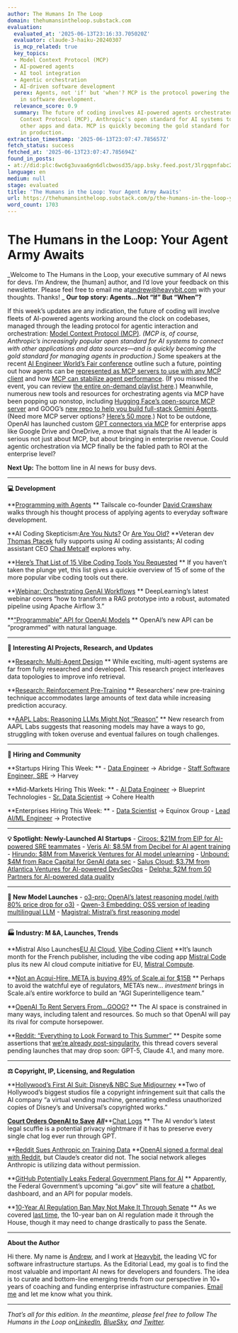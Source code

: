```yaml
---
author: The Humans In The Loop
domain: thehumansintheloop.substack.com
evaluation:
  evaluated_at: '2025-06-13T23:16:33.705020Z'
  evaluator: claude-3-haiku-20240307
  is_mcp_related: true
  key_topics:
  - Model Context Protocol (MCP)
  - AI-powered agents
  - AI tool integration
  - Agentic orchestration
  - AI-driven software development
  perex: Agents, not 'if' but 'when'? MCP is the protocol powering the AI agent revolution
    in software development.
  relevance_score: 0.9
  summary: The future of coding involves AI-powered agents orchestrated via the Model
    Context Protocol (MCP), Anthropic's open standard for AI systems to connect with
    other apps and data. MCP is quickly becoming the gold standard for managing agents
    in production.
extraction_timestamp: '2025-06-13T23:07:47.785657Z'
fetch_status: success
fetched_at: '2025-06-13T23:07:47.785694Z'
found_in_posts:
- at://did:plc:6wc6g3uvaa6gn6dlcbwosd35/app.bsky.feed.post/3lrgqpnfabc2z
language: en
medium: null
stage: evaluated
title: 'The Humans in the Loop: Your Agent Army Awaits'
url: https://thehumansintheloop.substack.com/p/the-humans-in-the-loop-your-agent-army-awaits
word_count: 1703
---
```


# The Humans in the Loop: Your Agent Army Awaits

_Welcome to The Humans in the Loop, your executive summary of AI news for devs. I’m Andrew, the \[human\] author, and I’d love your feedback on this newsletter. Please feel free to email me at[andrew@heavybit.com](mailto:andrew@heavybit.com) with your thoughts. Thanks\!
_
**Our top story: Agents…Not “If” But “When”?**

If this week’s updates are any indication, the future of coding will involve fleets of AI-powered agents working around the clock on codebases, managed through the leading protocol for agentic interaction and orchestration: [Model Context Protocol \(MCP\)](https://www.anthropic.com/news/model-context-protocol). _\(MCP is, of course, Anthropic’s increasingly popular open standard for AI systems to connect with other applications and data sources—and is quickly becoming the gold standard for managing agents in production.\)_ Some speakers at the recent [AI Engineer World’s Fair conference](https://www.ai.engineer/) outline such a future, pointing out how agents can be [represented as MCP servers to use with any MCP client](https://www.youtube.com/watch?v=uFPAtKIN-FQ&list=PLcfpQ4tk2k0Vu8ZKg_5TzN87mRhRJt71Y&index=70) and how [MCP can stabilize agent performance](https://www.youtube.com/watch?v=RVN9HWKmkNU&list=PLcfpQ4tk2k0Vu8ZKg_5TzN87mRhRJt71Y&index=54). \(If you missed the event, you can review [the entire on-demand playlist here](https://www.youtube.com/watch?v=J3oJqan2Gv8&list=PLcfpQ4tk2k0Vu8ZKg_5TzN87mRhRJt71Y).\) Meanwhile, numerous new tools and resources for orchestrating agents via MCP have been popping up nonstop, including [Hugging Face’s open-source MCP server](https://hf.co/mcp) and GOOG’s [new repo to help you build full-stack Gemini Agents](https://github.com/google-gemini/gemini-fullstack-langgraph-quickstart). \(Need more MCP server options? [Here’s 50 more](https://www.marktechpost.com/2025/06/08/50-model-context-protocol-mcp-servers-worth-exploring/).\) Not to be outdone, OpenAI has launched custom [GPT connectors via MCP](https://www.testingcatalog.com/openai-preparing-custom-chatgpt-connectors-via-model-context-protocol/) for enterprise apps like Google Drive and OneDrive, a move that signals that the AI leader is serious not just about MCP, but about bringing in enterprise revenue. Could agentic orchestration via MCP finally be the fabled path to ROI at the enterprise level?

**Next Up:** The bottom line in AI news for busy devs.

* * *

**💻 Development**

**[Programming with Agents](https://crawshaw.io/blog/programming-with-agents)
** Tailscale co-founder [David Crawshaw](https://www.linkedin.com/in/crawshaw/) walks through his thought process of applying agents to everyday software development.

**AI Coding Skepticism:[Are You Nuts?](https://fly.io/blog/youre-all-nuts/) Or [Are You Old?](https://blog.continue.dev/am-i-nuts-or-just-old/)
**Veteran dev [Thomas Ptacek](https://www.linkedin.com/in/thomasptacek/) fully supports using AI coding assistants; AI coding assistant CEO [Chad Metcalf](https://www.linkedin.com/in/chadmetcalf/) explores why.

**[Here’s That List of 15 Vibe Coding Tools You Requested](https://www.marktechpost.com/2025/06/10/top-15-vibe-coding-tools-transforming-ai-driven-software-development-in-2025/)
** If you haven’t taken the plunge yet, this list gives a quickie overview of 15 of some of the more popular vibe coding tools out there.

**[Webinar: Orchestrating GenAI Workflows](https://learn.deeplearning.ai/courses/orchestrating-workflows-for-genai-applications/lesson/tw64g/introduction)
** DeepLearning’s latest webinar covers “how to transform a RAG prototype into a robust, automated pipeline using Apache Airflow 3.”

**[“Programmable” API for OpenAI Models](https://x.com/OpenAI/status/1271096720881901569)
** OpenAI’s new API can be “programmed” with natural language.

* * *

**🤔 Interesting AI Projects, Research, and Updates**

**[Research: Multi-Agent Design](https://arxiv.org/abs/2502.02533)
** While exciting, multi-agent systems are far from fully researched and developed. This research project interleaves data topologies to improve info retrieval.

**[Research: Reinforcement Pre-Training](https://arxiv.org/abs/2506.08007)
** Researchers’ new pre-training technique accommodates large amounts of text data while increasing prediction accuracy.

**[AAPL Labs: Reasoning LLMs Might Not “Reason”](https://ml-site.cdn-apple.com/papers/the-illusion-of-thinking.pdf)
** New research from AAPL Labs suggests that reasoning models may have a ways to go, struggling with token overuse and eventual failures on tough challenges.

* * *

**💼 Hiring and Community**

**Startups Hiring This Week:
** \- [Data Engineer](https://jobs.ashbyhq.com/Abridge/f578e2a4-f5e1-4680-85b3-b570a89ba95a) → Abridge
\- [Staff Software Engineer, SRE](https://jobs.therundown.ai/jobs/138287766-staff-software-engineer-site-reliability-engineer-sre) → Harvey

**Mid-Markets Hiring This Week:
** \- [AI Data Engineer](https://job-boards.greenhouse.io/bpcs/jobs/6970287) → Blueprint Technologies
\- [Sr. Data Scientist](https://job-boards.greenhouse.io/coherehealth/jobs/6606050003) → Cohere Health

**Enterprises Hiring This Week:
** \- [Data Scientist](https://jobs.smartrecruiters.com/Equinox/744000064342465-data-scientist) → Equinox Group
\- [Lead AI/ML Engineer](https://jobs.lever.co/protective/87a65cc8-c3cc-437a-bac5-a7189c50ed9a) → Protective

* * *

**💡 Spotlight: Newly-Launched AI Startups**
\- [Ciroos: $21M from EIP for AI-powered SRE teammates](https://www.globenewswire.com/news-release/2025/06/03/3092817/0/en/Ciroos-Raises-21M-to-Bring-Agentic-AI-to-Operations-Teams.html)
\- [Veris AI: $8.5M from Decibel for AI agent training](https://www.businesswire.com/news/home/20250603868539/en/Veris-AI-Emerges-from-Stealth-with-%248.5M-to-Train-AI-Agents-Using-Simulated-Experience-Removing-Roadblocks-to-Enterprise-Adoption)
\- [Hirundo: $8M from Maverick Ventures for AI model unlearning](https://www.calcalistech.com/ctechnews/article/s1ryvsnqxg)
\- [Unbound: $4M from Race Capital for GenAI data sec](https://www.globenewswire.com/news-release/2025/05/29/3090368/0/en/Unbound-raises-4M-to-help-enterprises-embrace-AI-tools-on-their-terms.html)
\- [Salus Cloud: $3.7M from Atlantica Ventures for AI-powered DevSecOps](https://www.appsafrica.com/salus-cloud-secures-3-7m-seed-funding-to-expand-ai-native-secure-software-delivery-in-growth-markets/)
\- [Delpha: $2M from 50 Partners for AI-powered data quality](https://www.thesaasnews.com/news/delpha-raises-2-million-in-seed-round)

* * *

**🚀 New Model Launches**
\- [o3-pro: OpenAI’s latest reasoning model \(with 80% price drop for o3\)](https://venturebeat.com/ai/openai-launches-o3-pro-ai-model-offering-increased-reliability-and-tool-use-for-enterprises-while-sacrificing-speed/)
\- [Qwen-3 Embedding: OSS version of leading multilingual LLM](https://qwenlm.github.io/blog/qwen3-embedding/)
\- [Magistral: Mistral’s first reasoning model](https://mistral.ai/news/magistral)

* * *

**🏭 Industry: M &A, Launches, Trends**

**Mistral Also Launches[EU AI Cloud](https://mistral.ai/news/mistral-compute), [Vibe Coding Client](https://techcrunch.com/2025/06/04/mistral-releases-a-vibe-coding-client-mistral-code/)
**It’s launch month for the French publisher, including the vibe coding app [Mistral Code](https://techcrunch.com/2025/06/04/mistral-releases-a-vibe-coding-client-mistral-code/) plus its new AI cloud compute initiative for EU, [Mistral Compute](https://mistral.ai/news/mistral-compute).

**[Not an Acqui-Hire. META is buying 49% of Scale.ai for $15B](https://www.semafor.com/article/06/10/2025/metas-15-billion-investment-in-scale-ai-comes-with-a-hidden-perk)
** Perhaps to avoid the watchful eye of regulators, META’s new… _investment_ brings in Scale.ai’s entire workforce to build an “AGI Superintelligence team.”

**[OpenAI To Rent Servers From…GOOG?](https://archive.ph/dvZpG)
** The AI space is constrained in many ways, including talent and resources. So much so that OpenAI will pay its rival for compute horsepower.

**[Reddit: “Everything to Look Forward to This Summer”](https://www.reddit.com/r/singularity/comments/1l2nmsr/everything_to_look_forward_to_this_summer/)
** Despite some assertions that [we’re already post-singularity](https://blog.samaltman.com/the-gentle-singularity), this thread covers several pending launches that may drop soon: GPT-5, Claude 4.1, and many more.

* * *

**⚖️ Copyright, IP, Licensing, and Regulation**

**[Hollywood’s First AI Suit: Disney& NBC Sue Midjourney](https://www.axios.com/2025/06/11/disney-nbcu-midjourney-copyright)
**Two of Hollywood’s biggest studios file a copyright infringement suit that calls the AI company “a virtual vending machine, generating endless unauthorized copies of Disney’s and Universal’s copyrighted works.”

**[Court Orders OpenAI to Save](https://mashable.com/article/court-orders-openai-to-save-all-chatgpt-chats)** _**[All](https://mashable.com/article/court-orders-openai-to-save-all-chatgpt-chats)**_**[Chat Logs](https://mashable.com/article/court-orders-openai-to-save-all-chatgpt-chats)
** The AI vendor’s latest legal scuffle is a potential privacy nightmare if it has to preserve every single chat log ever run through GPT.

**[Reddit Sues Anthropic on Training Data](https://techcrunch.com/2025/06/04/reddit-sues-anthropic-for-allegedly-not-paying-for-training-data/)
**[OpenAI signed a formal deal with Reddit](https://openai.com/index/openai-and-reddit-partnership/), but Claude’s creator did not. The social network alleges Anthropic is utilizing data without permission.

**[GitHub Potentially Leaks Federal Government Plans for AI](https://www.404media.co/github-is-leaking-trumps-plans-to-accelerate-ai-across-government/)
** Apparently, the Federal Government’s upcoming “ai.gov” site will feature a [chatbot](https://gizmodo.com/the-trump-administration-is-launching-an-ai-chatbot-2000614066), dashboard, and an API for popular models.

**[10-Year AI Regulation Ban May Not Make It Through Senate](https://www.semafor.com/article/06/11/2025/top-republican-casts-doubt-on-future-of-megabills-10-year-ai-regulatory-ban)
** As we covered [last time](https://thehumansintheloop.substack.com/p/the-humans-in-the-loop-io-build-anthropic), the 10-year ban on AI regulation made it through the House, though it may need to change drastically to pass the Senate.

* * *

**About the Author**

Hi there. My name is [Andrew](https://www.linkedin.com/in/andrewparkonline/), and I work at [Heavybit](https://www.heavybit.com/), the leading VC for software infrastructure startups. As the Editorial Lead, my goal is to find the most valuable and important AI news for developers and founders. The idea is to curate and bottom-line emerging trends from our perspective in 10+ years of coaching and funding enterprise infrastructure companies. [Email me](mailto:andrew@heavybit.com) and let me know what you think.

* * *

_That’s all for this edition. In the meantime, please feel free to follow The Humans in the Loop on[LinkedIn](https://www.linkedin.com/company/the-humans-in-the-loop-ai-community/), [BlueSky](https://bsky.app/profile/thehumansintheloop.bsky.social), and [Twitter](https://twitter.com/thehumansinloop)._